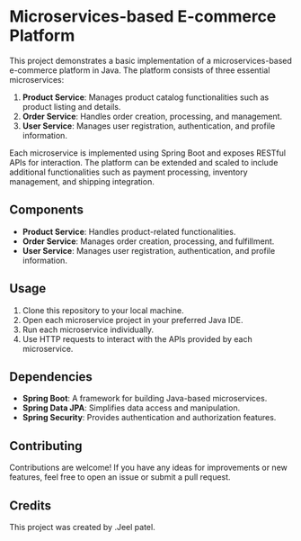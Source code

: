 # Microservices-based E-commerce Platform

This project demonstrates a basic implementation of a microservices-based e-commerce platform in Java. The platform consists of three essential microservices:

1. **Product Service**: Manages product catalog functionalities such as product listing and details.
2. **Order Service**: Handles order creation, processing, and management.
3. **User Service**: Manages user registration, authentication, and profile information.

Each microservice is implemented using Spring Boot and exposes RESTful APIs for interaction. The platform can be extended and scaled to include additional functionalities such as payment processing, inventory management, and shipping integration.

## Components

- **Product Service**: Handles product-related functionalities.
- **Order Service**: Manages order creation, processing, and fulfillment.
- **User Service**: Manages user registration, authentication, and profile information.

## Usage

1. Clone this repository to your local machine.
2. Open each microservice project in your preferred Java IDE.
3. Run each microservice individually.
4. Use HTTP requests to interact with the APIs provided by each microservice.

## Dependencies

- **Spring Boot**: A framework for building Java-based microservices.
- **Spring Data JPA**: Simplifies data access and manipulation.
- **Spring Security**: Provides authentication and authorization features.

## Contributing

Contributions are welcome! If you have any ideas for improvements or new features, feel free to open an issue or submit a pull request.

## Credits

This project was created by .Jeel patel.
